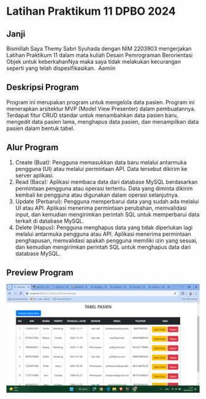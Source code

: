 # Latihan Praktikum 11 DPBO 2024

## Janji

Bismillah
Saya Themy Sabri Syuhada dengan NIM 2203903 mengerjakan Latihan Praktikum 11
dalam mata kuliah Desain Pemrograman Berorientasi Objek untuk keberkahanNya maka saya tidak melakukan kecurangan seperti yang telah dispesifikasikan. 
Aamiin

## Deskripsi Program

Program ini merupakan program untuk mengelola data pasien. Program ini menerapkan arsitektur MVP (Model View Presenter) dalam pembuatannya. Terdapat fitur CRUD standar untuk menambahkan data pasien baru, mengedit data pasien lama, menghapus data pasien, dan menampilkan data pasien dalam bentuk tabel.

## Alur Program

1. Create (Buat): Pengguna memasukkan data baru melalui antarmuka pengguna (UI) atau melalui permintaan API. Data tersebut dikirim ke server aplikasi.
2. Read (Baca): Aplikasi membaca data dari database MySQL berdasarkan permintaan pengguna atau operasi tertentu. Data yang diminta dikirim kembali ke pengguna atau digunakan dalam operasi selanjutnya.
3. Update (Perbarui): Pengguna memperbarui data yang sudah ada melalui UI atau API. Aplikasi menerima permintaan perubahan, memvalidasi input, dan kemudian mengirimkan perintah SQL untuk memperbarui data terkait di database MySQL.
4. Delete (Hapus): Pengguna menghapus data yang tidak diperlukan lagi melalui antarmuka pengguna atau API. Aplikasi menerima permintaan penghapusan, memvalidasi apakah pengguna memiliki izin yang sesuai, dan kemudian mengirimkan perintah SQL untuk menghapus data dari database MySQL.

## Preview Program

![Home](image.png)
